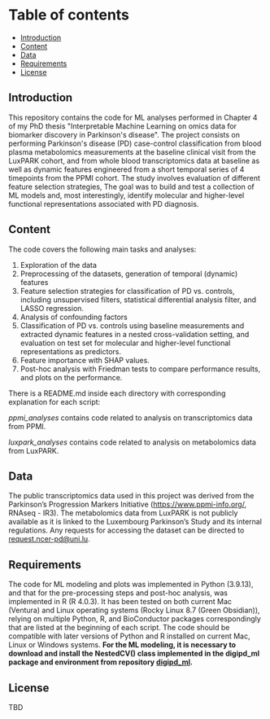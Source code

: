 # Table of contents
* [Introduction](#introduction)
* [Content](#content)
* [Data](#data)
* [Requirements](#requirements)
* [License](#license)

## Introduction
This repository contains the code for ML analyses performed in Chapter 4 of my PhD thesis "Interpretable Machine Learning on omics data for biomarker discovery in Parkinson's disease". The project consists on performing Parkinson's disease (PD) case-control classification from blood plasma metabolomics measurements at the baseline clinical visit from the LuxPARK cohort, and from whole blood transcriptomics data at baseline as well as dynamic features engineered from a short temporal series of 4 timepoints from the PPMI cohort. The study involves evaluation of different feature selection strategies,  The goal was to build and test a collection of ML models and, most interestingly, identify molecular and higher-level functional representations associated with PD diagnosis.

## Content
The code covers the following main tasks and analyses:

1. Exploration of the data 
2. Preprocessing of the datasets, generation of temporal (dynamic) features
3. Feature selection strategies for classification of PD vs. controls, including unsupervised filters, statistical differential analysis filter, and LASSO regression.
4. Analysis of confounding factors
5. Classification of PD vs. controls using baseline measurements and extracted dynamic features in a nested cross-validation setting, and evaluation on test set for molecular and higher-level functional representations as predictors.
6. Feature importance with SHAP values.
7. Post-hoc analysis with Friedman tests to compare performance results, and plots on the performance.

There is a README.md inside each directory with corresponding explanation for each script:

*ppmi_analyses* contains code related to analysis on transcriptomics data from PPMI.

*luxpark_analyses* contains code related to analysis on metabolomics data from LuxPARK.


## Data
The public transcriptomics data used in this project was derived from the Parkinson’s Progression Markers Initiative (https://www.ppmi-info.org/, RNAseq - IR3).
The metabolomics data from LuxPARK is not publicly available as it is linked to the Luxembourg Parkinson’s Study and its internal regulations. Any requests for accessing the dataset can be directed to request.ncer-pd@uni.lu.

## Requirements
The code for ML modeling and plots was implemented in Python (3.9.13), and that for the pre-processing steps and post-hoc analysis, was implemented in R (R 4.0.3). It has been tested on both current Mac (Ventura) and Linux operating systems (Rocky Linux 8.7 (Green Obsidian)), relying on multiple Python, R, and BioConductor packages correspondingly that are listed at the beginning of each script. The code should be compatible with later versions of Python and R installed on current Mac, Linux or Windows systems. **For the ML modeling, it is necessary to download and install the NestedCV() class implemented in the digipd_ml package and environment from repository [digipd_ml](https://gitlab.lcsb.uni.lu/elisa.gomezdelope/digipd_ml).**

## License
TBD


